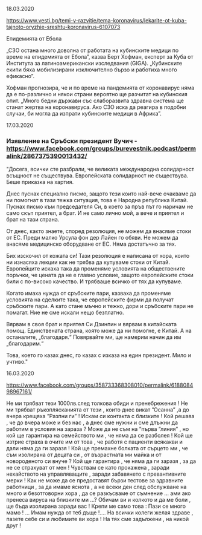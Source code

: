 18.03.2020

https://www.vesti.bg/temi-v-razvitie/tema-koronavirus/lekarite-ot-kuba-tajnoto-oryzhie-sreshtu-koronavirus-6107073

Епидемията от Ебола

„СЗО остана много доволна от работата на кубинските медици по време на епидемията от Ебола”, казва Берт Хофман, експерт за Куба от Института за латиноамерикански изследвания (GIGA). „Кубинските екипи бяха мобилизирани изключително бързо и работиха много ефикасно”.

Хофман прогнозира, че и по време на пандемията от коронавирус няма да е по-различно и някои страни вероятно ще разчитат на кубинския опит. „Много бедни държави със слаборазвита здравна система ще станат жертва на коронавируса. Ако СЗО иска да реагира в подобни случаи, би могла да изпрати кубинските медици в Африка”.


17.03.2020

### Изявление на Сръбски президент Вучич - https://www.facebook.com/groups/burevestnik.podcast/permalink/2867375390013432/

"Досега, всички сте разбрали, че великата международна солидарност всъщност не съществува. Европейската солидарност не съществува. Беше приказка на хартия.

Днес пуснах специално писмо, защото тези които най-вече очакваме да ни помогнат в тази тежка ситуация, това е Народна република Китай. Пуснах писмо към председателя Си, в което за пръв път го наричам не само скъп приятел, а брат. И не само лично мой, а вече и приятел и брат на тази страна.

От днес, както знаете, според резолюция, не можем да внасяме стоки от ЕС. Преди малко Урсула фон дер Лайен го обяви. Не можем да внасяме медицинско оборудване от ЕС. Няма достатъчно за тях.

Бих изскочил от кожата си! Тази резолюция е написана от хора, които ни изнасяха лекции как не трябва да купуваме стоки от Китай. Европейците искаха така да променяме условията на обществените поръчки, че цената да не е главно условие, защото европейските стоки били с по-високо качество. И трябваше всичко от тях да купуваме.

Когато имаха нужда от сръбските пари, казваха да променяме условията на сделките така, че европейските фирми да получат сръбските пари. А като стане мъчно и тежко, дори и сръбските пари не помагат. Ние не сме искали нещо безплатно.

Вярвам в своя брат и приятел Си Дзинпин и вярвам в китайската помощ. Единствената страна, която може да ни помогне, е Китай. А на останалите, „благодаря.“ Повярвайте ми, ще намерим начин да им „благодарим.“

Това, което го казах днес, го казах с изказа на един президент. Мило и учтиво."

16.03.2020

https://www.facebook.com/groups/358733368308010/permalink/618808498967161/

Не ми трябват тези 1000лв.след толкова обиди и пренебрежения ! Не ми трябват ръкоплясканията от тези , които днес викат ”Осанна” ,а до вчера крещяха ”Разпни ги” ! Искам си контакта с близките ! Кой решава , че до вчера може и без нас , а днес сме нужни и сме длъжни да работим в условия на зараза ? Може да не съм на ”първа ”линия” , но кой ще гарантира на семейството ми , че няма да се разболея ! Кой ще изтрие страха в очите им от това , че работя с пациенти всякакви и дали няма да ги заразя ! Кой ще премахне болката от сърцето ми , че съм изолирана от децата си , от възрастната ми майка и от новороденото си внуче ? Кой ще гарантира , че няма да ги заразя , за да не се страхуват от мен ! Чувствам се като прокажена , заради нехайството на управляващите , заради забавянето с превантивните мерки ! Как не може да се предоставят бързи тестове за здравните работници , за да имаме яснота , а не всеки ден след обслужване на много и безотговорни хора , да се разкъсваме от съмнение ... ами ако пренеса вируса на близките ми ...? Обичам ви и колкото и да ме боли , ще бъда изолирана заради вас ! Крепи ме само това : Пази се много мамо ! ... Имам нужда от теб дъще !.... На всички колеги желая здраве , пазете себе си и любимите ви хора ! На тях сме задължени , на никой друг !
